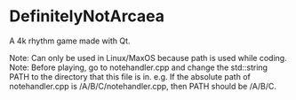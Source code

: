 # DefinitelyNotArcaea
A 4k rhythm game made with Qt.

Note: Can only be used in Linux/MaxOS because path is used while coding.
Note: Before playing, go to notehandler.cpp and change the std::string PATH to the directory that this file is in.
e.g. If the absolute path of notehandler.cpp is /A/B/C/notehandler.cpp, then PATH should be /A/B/C.
